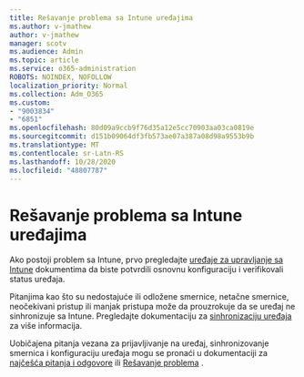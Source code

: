 ```yaml
---
title: Rešavanje problema sa Intune uređajima
ms.author: v-jmathew
author: v-jmathew
manager: scotv
ms.audience: Admin
ms.topic: article
ms.service: o365-administration
ROBOTS: NOINDEX, NOFOLLOW
localization_priority: Normal
ms.collection: Adm_O365
ms.custom:
- "9003834"
- "6851"
ms.openlocfilehash: 80d09a9ccb9f76d35a12e5cc70903aa03ca0819e
ms.sourcegitcommit: d151b09064df3fb573ae07a387a08d98a9553b9b
ms.translationtype: MT
ms.contentlocale: sr-Latn-RS
ms.lasthandoff: 10/28/2020
ms.locfileid: "48807787"
---
```

# <a name="troubleshooting-problems-with-intune-devices"></a>Rešavanje problema sa Intune uređajima

Ako postoji problem sa Intune, prvo pregledajte [uređaje za upravljanje sa Intune](https://docs.microsoft.com/mem/intune/protect/endpoint-security-manage-devices) dokumentima da biste potvrdili osnovnu konfiguraciju i verifikovali status uređaja.

Pitanjima kao što su nedostajuće ili odložene smernice, netačne smernice, neočekivani pristup ili manjak pristupa može da prouzrokuje da se uređaj ne sinhronizuje sa Intune. Pregledajte dokumentaciju za [sinhronizaciju uređaja](https://docs.microsoft.com/mem/intune/remote-actions/device-sync) za više informacija.

Uobičajena pitanja vezana za prijavljivanje na uređaj, sinhronizovanje smernica i konfiguraciju uređaja mogu se pronaći u dokumentaciji za [najčešća pitanja i odgovore](https://docs.microsoft.com/mem/intune/configuration/device-profile-troubleshoot) ili [Rešavanje problema](https://docs.microsoft.com/mem/intune/configuration/troubleshoot-policies-in-microsoft-intune) .
